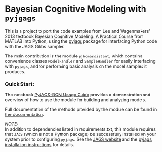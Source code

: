 # Bayesian Cognitive Modeling with `pyjgags`

This is a project to port the code examples from Lee and Wagenmakers' 2013 textbook [Bayesian Cognitive Modeling: A Practical Course](https://bayesmodels.com/) from MATLAB into Python, using the [pyjags](https://github.com/tmiasko/pyjags) package for interfacing Python code with the JAGS Gibbs sampler.

The main contribution is the module `pjbcmassistant`, which contains convenience classes `ModelHandler` and `SampleHandler` for easily interfacing with `pyjags`, and for performing basic analysis on the model samples it produces.

### Quick Start:
The notebook [PyJAGS-BCM Usage Guide](https://github.com/icushman/pjBCM/blob/master/GettingStarted/PyJAGS-BCM%20Usage%20Guide.ipynb) provides a demonstration and overview of how to use the module for building and analyzing models.

Full documentation of the methods provided by the module can be found in [the documentation](https://github.com/icushman/pjBCM/blob/master/docs.md).


*NOTE:*  
In addition to dependencies listed in requirements.txt, this module requires that `JAGS` (which is not a Python package) be successfully installed on your system prior to configuring `pyjags`. See the [JAGS website](http://mcmc-jags.sourceforge.net/) and the [pyjags installation instructions](https://pyjags.readthedocs.io/en/latest/getting_started.html) for details.
